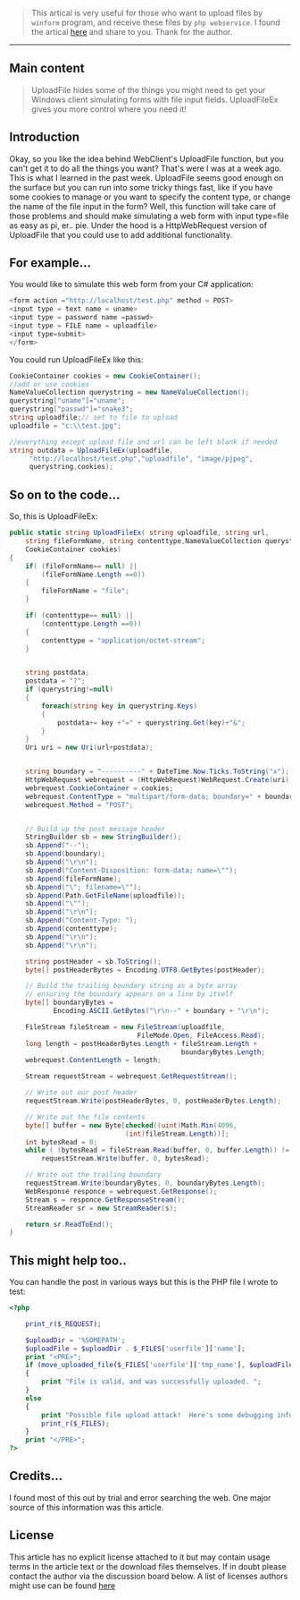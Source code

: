 > This artical is very useful for those who want to upload files by `winform` program, and receive these files by `php webservice`. I found the artical [here][1] and share to you. Thank for the author.


-------


Main content
------
> UploadFile hides some of the things you might need to get your Windows client simulating forms with file input fields. UploadFileEx gives you more control where you need it!

Introduction
---
Okay, so you like the idea behind WebClient's UploadFile function, but you can't get it to do all the things you want? That's were I was at a week ago. This is what I learned in the past week. UploadFile seems good enough on the surface but you can run into some tricky things fast, like if you have some cookies to manage or you want to specify the content type, or change the name of the file input in the form? Well, this function will take care of those problems and should make simulating a web form with input type=file as easy as pi, er.. pie. Under the hood is a HttpWebRequest version of UploadFile that you could use to add additional functionality.

For example...
-----
You would like to simulate this web form from your C# application:
```c#
<form action ="http://localhost/test.php" method = POST>
<input type = text name = uname>
<input type = password name =passwd>
<input type = FILE name = uploadfile>
<input type=submit>
</form>
```
You could run UploadFileEx like this:
```c#
CookieContainer cookies = new CookieContainer();
//add or use cookies
NameValueCollection querystring = new NameValueCollection();
querystring["uname"]="uname";
querystring["passwd"]="snake3";
string uploadfile;// set to file to upload
uploadfile = "c:\\test.jpg";

//everything except upload file and url can be left blank if needed
string outdata = UploadFileEx(uploadfile, 
     "http://localhost/test.php","uploadfile", "image/pjpeg", 
     querystring,cookies);
```
So on to the code...
----
So, this is UploadFileEx:
```c#
public static string UploadFileEx( string uploadfile, string url, 
    string fileFormName, string contenttype,NameValueCollection querystring, 
    CookieContainer cookies)
{
    if( (fileFormName== null) ||
        (fileFormName.Length ==0))
    {
        fileFormName = "file";
    }

    if( (contenttype== null) ||
        (contenttype.Length ==0))
    {
        contenttype = "application/octet-stream";
    }


    string postdata;
    postdata = "?";
    if (querystring!=null)
    {
        foreach(string key in querystring.Keys)
        {
            postdata+= key +"=" + querystring.Get(key)+"&";
        }
    }
    Uri uri = new Uri(url+postdata);


    string boundary = "----------" + DateTime.Now.Ticks.ToString("x");
    HttpWebRequest webrequest = (HttpWebRequest)WebRequest.Create(uri);
    webrequest.CookieContainer = cookies;
    webrequest.ContentType = "multipart/form-data; boundary=" + boundary;
    webrequest.Method = "POST";


    // Build up the post message header
    StringBuilder sb = new StringBuilder();
    sb.Append("--");
    sb.Append(boundary);
    sb.Append("\r\n");
    sb.Append("Content-Disposition: form-data; name=\"");
    sb.Append(fileFormName);
    sb.Append("\"; filename=\"");
    sb.Append(Path.GetFileName(uploadfile));
    sb.Append("\"");
    sb.Append("\r\n");
    sb.Append("Content-Type: ");
    sb.Append(contenttype);
    sb.Append("\r\n");
    sb.Append("\r\n");            

    string postHeader = sb.ToString();
    byte[] postHeaderBytes = Encoding.UTF8.GetBytes(postHeader);

    // Build the trailing boundary string as a byte array
    // ensuring the boundary appears on a line by itself
    byte[] boundaryBytes = 
           Encoding.ASCII.GetBytes("\r\n--" + boundary + "\r\n");

    FileStream fileStream = new FileStream(uploadfile, 
                                FileMode.Open, FileAccess.Read);
    long length = postHeaderBytes.Length + fileStream.Length + 
                                           boundaryBytes.Length;
    webrequest.ContentLength = length;

    Stream requestStream = webrequest.GetRequestStream();

    // Write out our post header
    requestStream.Write(postHeaderBytes, 0, postHeaderBytes.Length);

    // Write out the file contents
    byte[] buffer = new Byte[checked((uint)Math.Min(4096, 
                             (int)fileStream.Length))];
    int bytesRead = 0;
    while ( (bytesRead = fileStream.Read(buffer, 0, buffer.Length)) != 0 )
        requestStream.Write(buffer, 0, bytesRead);

    // Write out the trailing boundary
    requestStream.Write(boundaryBytes, 0, boundaryBytes.Length);
    WebResponse responce = webrequest.GetResponse();
    Stream s = responce.GetResponseStream();
    StreamReader sr = new StreamReader(s);

    return sr.ReadToEnd();
}
```
This might help too..
----
You can handle the post in various ways but this is the PHP file I wrote to test:
```php
<?php

	print_r($_REQUEST);

	$uploadDir = '%SOMEPATH';
	$uploadFile = $uploadDir . $_FILES['userfile']['name'];
	print "<PRE>";
	if (move_uploaded_file($_FILES['userfile']['tmp_name'], $uploadFile))
	{
		print "File is valid, and was successfully uploaded. ";
	}
	else
	{
		print "Possible file upload attack!  Here's some debugging info:\n";
		print_r($_FILES);
	}
	print "</PRE>";
?>
```

Credits...
-----
I found most of this out by trial and error searching the web. One major source of this information was this article.

License
----
This article has no explicit license attached to it but may contain usage terms in the article text or the download files themselves. If in doubt please contact the author via the discussion board below.
A list of licenses authors might use can be found [here][2]


  [1]: https://www.codeproject.com/Articles/8600/UploadFileEx-C-s-WebClient-UploadFile-with-more-fu
  [2]: https://www.codeproject.com/info/Licenses.aspx
